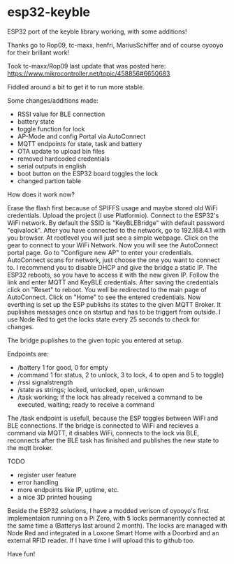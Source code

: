 # esp32-keyble
ESP32 port of the keyble library
working, with some additions!

Thanks go to Rop09, tc-maxx, henfri, MariusSchiffer and of course oyooyo for their brillant work!

Took tc-maxx/Rop09 last update that was posted here: https://www.mikrocontroller.net/topic/458856#6650683

Fiddled around a bit to get it to run more stable.

Some changes/additions made:

- RSSI value for BLE connection
- battery state
- toggle function for lock
- AP-Mode and config Portal via AutoConnect
- MQTT endpoints for state, task and battery 
- OTA update to upload bin files
- removed hardcoded credentials
- serial outputs in english
- boot button on the ESP32 board toggles the lock
- changed partion table

How does it work now?

Erase the flash first because of SPIFFS usage and maybe stored old WiFi credentials.
Upload the project (I use Platformio).
Connect to the ESP32's WiFi network.
By default the SSID is "KeyBLEBridge" with default password "eqivalock".
After you have connected to the network, go to 192.168.4.1 with you browser.
At rootlevel you will just see a simple webpage.
Click on the gear to connect to your WiFi Network.
Now you will see the AutoConnect portal page.
Go to "Configure new AP" to enter your credentials.
AutoConnect scans for network, just choose the one you want to connect to.
I recommend you to disable DHCP and give the bridge a static IP.
The ESP32 reboots, so you have to access it with the new given IP.
Follow the link and enter MQTT and KeyBLE credentials.
After saving the credentials click on "Reset" to reboot.
You well be redirected to the main page of AutoConnect.
Click on "Home" to see the entered credentials.
Now everthing is set up the ESP publishs its states to the given MQTT Broker.
It puplishes messages once on startup and has to be triggert from outside.
I use Node Red to get the locks state every 25 seconds to check for changes.

The bridge puplishes to the given topic you entered at setup.

Endpoints are:

- /battery 1 for good, 0 for empty
- /command 1 for status, 2 to unlock, 3 to lock, 4 to open and 5 to toggle)
- /rssi signalstrength
- /state as strings; locked, unlocked, open, unknown
- /task working; if the lock has already received a command to be executed, waiting; ready to receive a command

The /task endpoint is usefull, because the ESP toggles between WiFi and BLE connections. If the bridge is connected to WiFi and recieves a command via MQTT, it disables WiFi, connects to the lock via BLE, reconnects after the BLE task has finished and publishes the new state to the mqtt broker.

TODO
- register user feature
- error handling
- more endpoints like IP, uptime, etc.
- a nice 3D printed housing

Beside the ESP32 solutions, I have a modded verison of oyooyo's first implementaion running on a Pi Zero, with 5 locks permanently connected at the same time a (Batterys last around 2 month). The locks are managed with Node Red and integrated in a Loxone Smart Home with a Doorbird and an external RFID reader. If I have time I will upload this to github too.


Have fun!
